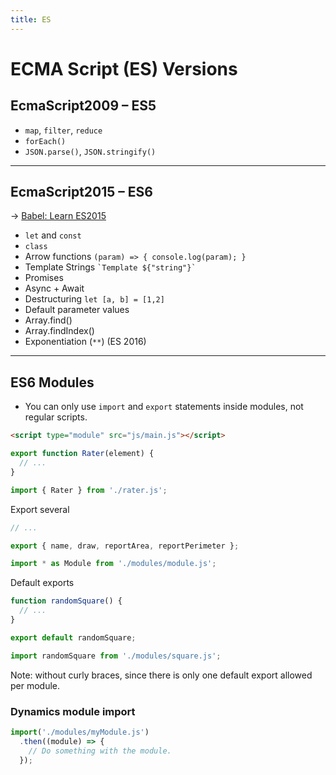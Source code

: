 ```yaml
---
title: ES
---
```


# ECMA Script (ES) Versions

<section>

##  EcmaScript2009 – ES5

- `map`, `filter`, `reduce`
- `forEach()`
- `JSON.parse()`, `JSON.stringify()`

</section>

---

<section>

## EcmaScript2015 – ES6

→ [Babel: Learn ES2015](https://babeljs.io/docs/en/learn)

- `let` and `const`
- `class`
- Arrow functions `(param) => { console.log(param); }`
- Template Strings `` `Template ${"string"}` ``
- Promises
- Async + Await
- Destructuring `let [a, b] = [1,2]`
- Default parameter values
- Array.find()
- Array.findIndex()
- Exponentiation (`**`) (ES 2016)



</section>

---

<section>

## ES6 Modules
* You can only use `import` and `export` statements inside modules, not regular scripts.

```html
<script type="module" src="js/main.js"></script>
```

```js
export function Rater(element) {
  // ...
}
```

```js
import { Rater } from './rater.js';
```

Export several
```js
// ...

export { name, draw, reportArea, reportPerimeter };
```

```js
import * as Module from './modules/module.js';
```


Default exports 
```js
function randomSquare() {
  // ...
}

export default randomSquare;
```

```js
import randomSquare from './modules/square.js';
```
Note: without curly braces, since there is only one default export allowed per module.


### Dynamics module import

```js
import('./modules/myModule.js')
  .then((module) => {
    // Do something with the module.
  });
```

</section>